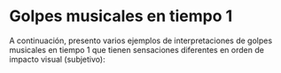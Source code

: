 # Golpes musicales en tiempo 1

A continuación, presento varios ejemplos de interpretaciones de golpes musicales en tiempo 1 que tienen sensaciones diferentes en orden de impacto visual (subjetivo):
